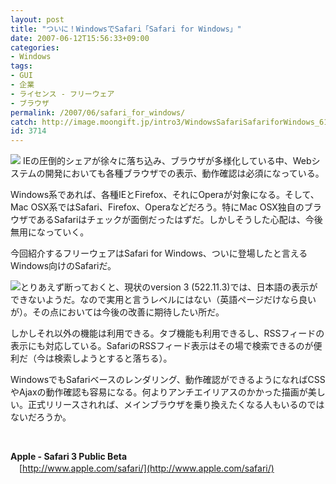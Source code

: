 ```yaml
---
layout: post
title: "ついに！WindowsでSafari「Safari for Windows」"
date: 2007-06-12T15:56:33+09:00
categories:
- Windows
tags: 
- GUI
- 企業
- ライセンス - フリーウェア
- ブラウザ
permalink: /2007/06/safari_for_windows/
catch: http://image.moongift.jp/intro3/WindowsSafariSafariforWindows_6198/safari2_thumb1.png
id: 3714
---
```

[![](http://image.moongift.jp/intro3/WindowsSafariSafariforWindows_6198/safari1_thumb1.png)](http://image.moongift.jp/intro3/WindowsSafariSafariforWindows_6198/safari13.png) IEの圧倒的シェアが徐々に落ち込み、ブラウザが多様化している中、Webシステムの開発においても各種ブラウザでの表示、動作確認は必須になっている。

 

Windows系であれば、各種IEとFirefox、それにOperaが対象になる。そして、Mac OSX系ではSafari、Firefox、Operaなどだろう。特にMac OSX独自のブラウザであるSafariはチェックが面倒だったはずだ。しかしそうした心配は、今後無用になっていく。

 

今回紹介するフリーウェアはSafari for Windows、ついに登場したと言えるWindows向けのSafariだ。

 <!--more--> 

[![](http://image.moongift.jp/intro3/WindowsSafariSafariforWindows_6198/safari2_thumb1.png)](http://image.moongift.jp/intro3/WindowsSafariSafariforWindows_6198/safari23.png)とりあえず断っておくと、現状のversion 3 (522.11.3)では、日本語の表示ができないようだ。なので実用と言うレベルにはない（英語ページだけなら良いが）。その点においては今後の改善に期待したい所だ。

 

しかしそれ以外の機能は利用できる。タブ機能も利用できるし、RSSフィードの表示にも対応している。SafariのRSSフィード表示はその場で検索できるのが便利だ（今は検索しようとすると落ちる）。

 

WindowsでもSafariベースのレンダリング、動作確認ができるようになればCSSやAjaxの動作確認も容易になる。何よりアンチエイリアスのかかった描画が美しい。正式リリースされれば、メインブラウザを乗り換えたくなる人もいるのではないだろうか。

 

&nbsp;

 

**Apple - Safari 3 Public Beta**  
　[http://www.apple.com/safari/](http://www.apple.com/safari/)

